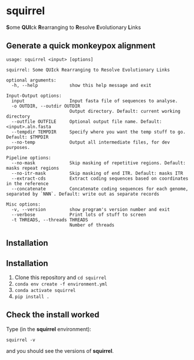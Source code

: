 # squirrel

**S**ome **QUI**ck **R**earranging to **R**esolve **E**volutionary **L**inks

## Generate a quick monkeypox alignment

```
usage: squirrel <input> [options]

squirrel: Some QUIck Rearranging to Resolve Evolutionary Links

optional arguments:
  -h, --help            show this help message and exit

Input-Output options:
  input                 Input fasta file of sequences to analyse.
  -o OUTDIR, --outdir OUTDIR
                        Output directory. Default: current working directory
  --outfile OUTFILE     Optional output file name. Default: <input>.aln.fasta
  --tempdir TEMPDIR     Specify where you want the temp stuff to go. Default: $TMPDIR
  --no-temp             Output all intermediate files, for dev purposes.

Pipeline options:
  --no-mask             Skip masking of repetitive regions. Default: masks repeat regions
  --no-itr-mask         Skip masking of end ITR. Default: masks ITR
  --extract-cds         Extract coding sequences based on coordinates in the reference
  --concatenate         Concatenate coding sequences for each genome, separated by `NNN`. Default: write out as separate records

Misc options:
  -v, --version         show program's version number and exit
  --verbose             Print lots of stuff to screen
  -t THREADS, --threads THREADS
                        Number of threads
```

## Installation


## Installation

1. Clone this repository and ``cd squirrel``
2. ``conda env create -f environment.yml``
3. ``conda activate squirrel``
4. ``pip install .``

## Check the install worked

Type (in the <strong>squirrel</strong> environment):

```
squirrel -v
```
and you should see the versions of <strong>squirrel</strong>.
